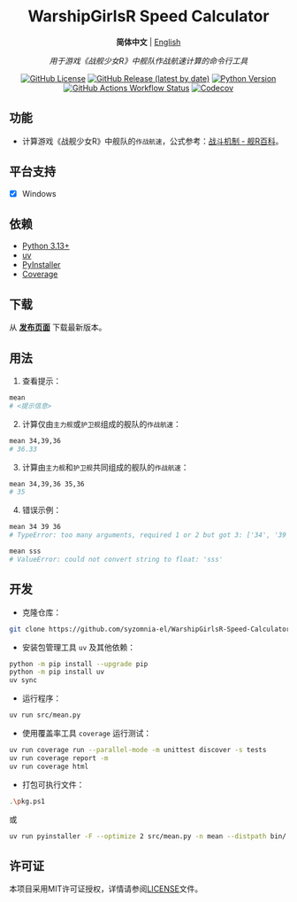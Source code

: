 <div align="center">

# WarshipGirlsR Speed Calculator

**简体中文** | [English](README_en.md)

_用于游戏《战舰少女R》中舰队作战航速计算的命令行工具_

[![GitHub License](https://img.shields.io/github/license/syzomnia-el/WarshipGirlsR-Speed-Calculator)](https://github.com/syzomnia-el/WarshipGirlsR-Speed-Calculator/main/LICENSE)
[![GitHub Release (latest by date)](https://img.shields.io/github/v/release/syzomnia-el/WarshipGirlsR-Speed-Calculator?include_prereleases&sort=date&display_name=release)](https://github.com/syzomnia-el/WarshipGirlsR-Speed-Calculator/releases)
[![Python Version](https://img.shields.io/badge/python-3.11%20%7C%203.12%20%7C%203.13-blue)](https://www.python.org)
[![GitHub Actions Workflow Status](https://img.shields.io/github/actions/workflow/status/syzomnia-el/WarshipGirlsR-Speed-Calculator/codecov.yml)](https://github.com/syzomnia-el/WarshipGirlsR-Speed-Calculator/actions/workflows/codecov.yml)
[![Codecov](https://img.shields.io/codecov/c/gh/syzomnia-el/WarshipGirlsR-Speed-Calculator?token=T3Q72DSMHL)](https://codecov.io/gh/syzomnia-el/WarshipGirlsR-Speed-Calculator)

</div>

## 功能

- 计算游戏《战舰少女R》中舰队的`作战航速`，公式参考：[战斗机制 - 舰R百科](https://www.zjsnrwiki.com/wiki/%E6%88%98%E6%96%97%E6%9C%BA%E5%88%B6#%E6%88%98%E6%9C%AF%E8%BF%82%E5%9B%9E)。

## 平台支持

-[x] Windows

## 依赖

- [Python 3.13+](https://www.python.org)
- [uv](https://docs.astral.sh/uv)
- [PyInstaller](https://pyinstaller.org)
- [Coverage](https://coverage.readthedocs.io)

## 下载

从 [**发布页面**](https://github.com/syzomnia-el/WarshipGirlsR-Speed-Calculator/releases) 下载最新版本。

## 用法

1. 查看提示：

```bash
mean
# <提示信息>
```

2. 计算仅由`主力舰`或`护卫舰`组成的舰队的`作战航速`：

```bash
mean 34,39,36
# 36.33
```

3. 计算由`主力舰`和`护卫舰`共同组成的舰队的`作战航速`：

```bash
mean 34,39,36 35,36
# 35
```

4. 错误示例：

```bash
mean 34 39 36
# TypeError: too many arguments, required 1 or 2 but got 3: ['34', '39', '36']

mean sss
# ValueError: could not convert string to float: 'sss'
```

## 开发

- 克隆仓库：

```bash
git clone https://github.com/syzomnia-el/WarshipGirlsR-Speed-Calculator.git
```

- 安装包管理工具 `uv` 及其他依赖：

```bash
python -m pip install --upgrade pip
python -m pip install uv
uv sync
```

- 运行程序：

```bash
uv run src/mean.py
```

- 使用覆盖率工具 `coverage` 运行测试：

```bash
uv run coverage run --parallel-mode -m unittest discover -s tests
uv run coverage report -m
uv run coverage html
```

- 打包可执行文件：

```bash
.\pkg.ps1
```

或

```bash
uv run pyinstaller -F --optimize 2 src/mean.py -n mean --distpath bin/ --clean
```

## 许可证

本项目采用MIT许可证授权，详情请参阅[LICENSE](LICENSE)文件。
